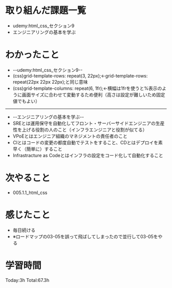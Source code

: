 # 取り組んだ課題一覧
- udemy:html_css_セクション9
- エンジニアリングの基本を学ぶ
# わかったこと
- --udemy:html_css_セクション9--
- (css)grid-template-rows: repeat(3, 22px);←grid-template-rows: repeat(22px 22px 22px);と同じ意味
- (css)grid-template-columns: repeat(6, 1fr);←横幅は1frを使うと%表示のように画面サイズに合わせて変動するため便利（高さは設定が難しいため固定値でもよい）
- -------------------------
- --エンジニアリングの基本を学ぶ--
- SREとは運用保守を自動化してフロント・サーバーサイドエンジニアの生産性を上げる役割の人のこと（インフラエンジニアと役割が似てる）
- VPoEとはエンジニア組織のマネジメントの責任者のこと
- CIとはコードの変更の都度自動でテストをすること、CDとはデプロイを素早く（簡単に）すること
- Infrastracture as Codeとはインフラの設定をコード化して自動化すること
# 次やること
- 005.1.1_html_css
# 感じたこと
- 毎日続ける
- ※ロードマップの03-05を誤って飛ばしてしまったので並行して03-05をやる
# 学習時間
Today:3h
Total:67.3h
